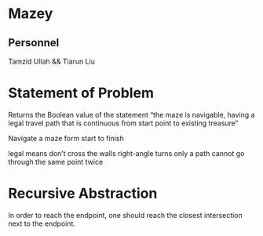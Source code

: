# Mazey

## Personnel
Tamzid Ullah && Tiarun Liu

# Statement of Problem
Returns the Boolean value of the statement “the maze is navigable, having a legal travel path that is continuous from start point to existing treasure”

Navigate a maze form start to finish

legal means
  don’t cross the walls
  right-angle turns only 
  a path cannot go through the same point twice

# Recursive Abstraction
In order to reach the endpoint,
one should reach the closest intersection next to the endpoint.
